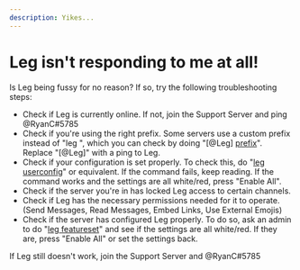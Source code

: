 ```yaml
---
description: Yikes...
---
```


# Leg isn't responding to me at all!

Is Leg being fussy for no reason? If so, try the following troubleshooting steps:

* Check if Leg is currently online. If not, join the Support Server and ping @RyanC#5785
* Check if you're using the right prefix. Some servers use a custom prefix instead of "leg ", which you can check by doing "\[@Leg] [prefix](../admin-management/prefix-stuff/)". Replace "\[@Leg]" with a ping to Leg.
* Check if your configuration is set properly. To check this, do "[leg userconfig](../bot-management/user-feature-configuration/)" or equivalent. If the command fails, keep reading. If the command works and the settings are all white/red, press "Enable All".
* Check if the server you're in has locked Leg access to certain channels.&#x20;
* Check if Leg has the necessary permissions needed for it to operate.\
  (Send Messages, Read Messages, Embed Links, Use External Emojis)
* Check if the server has configured Leg properly. To do so, ask an admin to do "[leg featureset](../bot-management/server-feature-configuration/)" and see if the settings are all white/red. If they are, press "Enable All" or set the settings back.

If Leg still doesn't work, join the Support Server and @RyanC#5785
